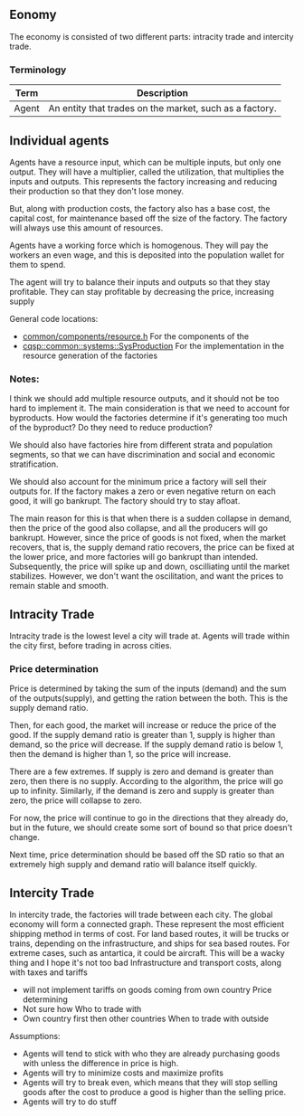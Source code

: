 Eonomy
---
The economy is consisted of two different parts: intracity trade and intercity trade.

### Terminology
| Term    | Description |
| -------- | ------- |
| Agent | An entity that trades on the market, such as a factory. |

## Individual agents

Agents have a resource input, which can be multiple inputs, but only one output. They will have a multiplier, called the utilization, that multiplies the inputs and outputs. This represents the factory increasing and reducing their production so that they don't lose money.


But, along with production costs, the factory also has a base cost, the capital cost, for maintenance based off the size of the factory. The factory will always use this amount of resources.


Agents have a working force which is homogenous. They will pay the workers an even wage, and this is deposited into the population wallet for them to spend.


The agent will try to balance their inputs and outputs so that they stay profitable. They can stay profitable by decreasing the price, increasing supply

General code locations:
 - [common/components/resource.h](https://github.com/Conquer-Space/Conquer-Space/blob/main/src/common/components/resource.h#L237) For the components of the 
  - [cqsp::common::systems::SysProduction](https://github.com/Conquer-Space/Conquer-Space/blob/main/src/common/systems/economy/sysproduction.cpp) For the implementation in the resource generation of the factories

### Notes:
I think we should add multiple resource outputs, and it should not be too hard to implement it.
The main consideration is that we need to account for byproducts. How would the factories determine if it's generating too much of the byproduct? Do they need to reduce production?


We should also have factories hire from different strata and population segments, so that we can have discrimination and social and economic stratification.


We should also account for the minimum price a factory will sell their outputs for. If the factory makes a zero or even negative return on each good, it will go bankrupt. The factory should try to stay afloat.


The main reason for this is that when there is a sudden collapse in demand, then the price of the good also collapse, and all the producers will go bankrupt.
However, since the price of goods is not fixed, when the market recovers, that is, the supply demand ratio recovers, the price can be fixed at the lower price, and more factories will go bankrupt than intended. Subsequently, the price will spike up and down, oscilliating until the market stabilizes. However, we don't want the oscilitation, and want the prices to remain stable and smooth.

## Intracity Trade
Intracity trade is the lowest level a city will trade at. Agents will trade within the city first, before trading in across cities.

### Price determination
Price is determined by taking the sum of the inputs (demand) and the sum of the outputs(supply), and getting the ration between the both. This is the supply demand ratio. 

Then, for each good, the market will increase or reduce the price of the good. If the supply demand ratio is greater than 1, supply is higher than demand, so the price will decrease. If the supply demand ratio is below 1, then the demand is higher than 1, so the price will increase.

There are a few extremes. If supply is zero and demand is greater than zero, then there is no supply. According to the algorithm, the price will go up to infinity.
Similarly, if the demand is zero and supply is greater than zero, the price will collapse to zero.

For now, the price will continue to go in the directions that they already do, but in the future, we should create some sort of bound so that price doesn't change.

Next time, price determination should be based off the SD ratio so that an extremely high supply and demand ratio will balance itself quickly.

## Intercity Trade
In intercity trade, the factories will trade between each city. The global economy will form a connected graph. These represent the most efficient shipping method in terms of cost. For land based routes, it will be trucks or trains, depending on the infrastructure, and ships for sea based routes. For extreme cases, such as antartica, it could be aircraft.
 This will be a wacky thing and I hope it's not too bad
Infrastructure and transport costs, along with taxes and tariffs
 - will not implement tariffs on goods coming from own country
Price determining
 - Not sure how
Who to trade with
 - Own country first then other countries
When to trade with outside

Assumptions:
 - Agents will tend to stick with who they are already purchasing goods with unless the difference in price is high.
 - Agents will try to minimize costs and maximize profits
 - Agents will try to break even, which means that they will stop selling goods after the cost to produce a good is higher than the selling price.
 - Agents will try to do stuff